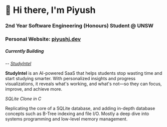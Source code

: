 # 👋 Hi there, I'm Piyush
### 2nd Year Software Engineering (Honours) Student @ UNSW

### Personal Website: [piyushj.dev](https://piyushj.dev)

##### Currently Building
--
*[StudyIntel](https://studyintel.app)*

**StudyIntel** is an AI-powered SaaS that helps students stop wasting time and start studying smarter. With personalized insights and progress visualizations, it reveals what's working, and what's not—so they can focus, improve, and achieve more.

*SQLite Clone in C*

Replicating the core of a SQLite database, and adding in-depth database concepts such as B-Tree indexing and file I/O. Mostly a deep dive into systems programming and low-level memory management.
